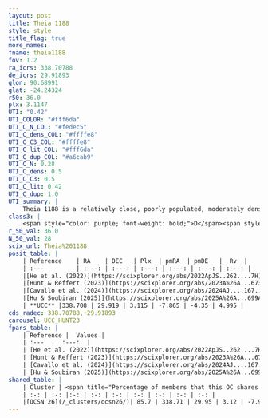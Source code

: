 ```yaml
---
layout: post
title: Theia 1188
style: style
title_flag: true
more_names: 
fname: theia1188
fov: 1.2
ra_icrs: 338.70788
de_icrs: 29.91893
glon: 90.68991
glat: -24.24324
r50: 36.0
plx: 3.1147
UTI: "0.42"
UTI_COLOR: "#fff6da"
UTI_C_N_COL: "#fedec5"
UTI_C_dens_COL: "#ffffe8"
UTI_C_C3_COL: "#ffffe8"
UTI_C_lit_COL: "#fff6da"
UTI_C_dup_COL: "#a6cab9"
UTI_C_N: 0.28
UTI_C_dens: 0.5
UTI_C_C3: 0.5
UTI_C_lit: 0.42
UTI_C_dup: 1.0
UTI_summary: |
    Theia 1188 is a relatively close, poorly populated, moderately dense object of intermediate C3 quality. It was recently reported in the literature. This object shares a large percentage of members with a later reported entry.
class3: |
    <span style="color: purple; font-weight: bold;">D</span><span style="color: green; font-weight: bold;">A</span>
r_50_val: 36.0
N_50_val: 28
scix_url: Theia%201188
posit_table: |
    | Reference    | RA    | DEC   | Plx  | pmRA  | pmDE   |  Rv  |
    | :---         | :---: | :---: | :---: | :---: | :---: | :---: |
    |[He et al. (2022)](https://scixplorer.org/abs/2022ApJS..262....7H) | 338.673 | 29.937 | 3.116 | -7.852 | -4.356 | -- |
    |[Hunt & Reffert (2023)](https://scixplorer.org/abs/2023A%26A...673A.114H) | 338.742 | 29.991 | 3.027 | -7.847 | -4.536 | 4.219 |
    |[Cavallo et al. (2024)](https://scixplorer.org/abs/2024AJ....167...12C) | 338.195 | 29.939 | 3.036 | -- | -- | -- |
    |[Hu & Soubiran (2025)](https://scixplorer.org/abs/2025A%26A...699A.246H) | 338.195 | 29.939 | -- | -- | -- | -- |
    | **UCC** |338.708 | 29.919 | 3.115 | -7.865 | -4.35 | 4.995 | 
cds_radec: 338.70788,+29.91893
carousel: UCC_HUNT23
fpars_table: |
    | Reference |  Values |
    | :---  |  :---:  |
    | [He et al. (2022)](https://scixplorer.org/abs/2022ApJS..262....7H) | `A0=0.5, logAge=8.95` |
    | [Hunt & Reffert (2023)](https://scixplorer.org/abs/2023A%26A...673A.114H) | `AV50=0.226, diffAV50=0.656, MOD50=7.483, logAge50=8.756` |
    | [Cavallo et al. (2024)](https://scixplorer.org/abs/2024AJ....167...12C) | `AV50=0.36, dMod50=7.61, logAge50=8.76, [Fe/H]50=0.41` |
    | [Hu & Soubiran (2025)](https://scixplorer.org/abs/2025A%26A...699A.246H) | `MA22=-0.19, MA23f=-0.03, MZ23=0.0, MK24=-0.04, MF24=-0.09` |
shared_table: |
    | Cluster | <span title="Percentage of members that this OC shares with the ones listed">%</span>   | RA   | DEC   | Plx   | pmRA  | pmDE  | Rv | UTI |
    | :-: | :-: |:-: | :-: | :-: | :-: | :-: | :-: | :-: |
    |[OCSN 26](/_clusters/ocsn26/)| 85.7 | 338.71 | 29.95 | 3.12 | -7.91 | -4.35 | 4.99 |0.02 |
---
```

